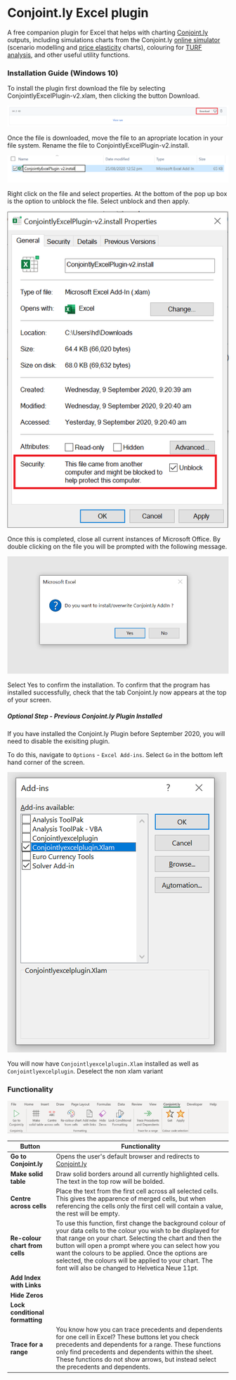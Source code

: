 # Conjoint.ly Excel plugin
A free companion plugin for Excel that helps with charting [Conjoint.ly](https://conjointly.com/) outputs, including simulations charts from the Conjoint.ly [online simulator](https://conjointly.com/guides/conjoint-preference-share-simulator/) (scenario modelling and [price elasticity](https://conjointly.com/guides/understanding-price-elasticity-of-demand/) charts), colouring for [TURF analysis](https://conjointly.com/blog/turf-analysis/), and other useful utility functions.

### Installation Guide (Windows 10)

To install the plugin first download the file by selecting ConjointlyExcelPlugin-v2.xlam, then clicking the button Download. 

![img](GuideImages/download.PNG)

Once the file is downloaded, move the file to an apropriate location in your file system. Rename the file to ConjointlyExcelPlugin-v2.install.

![img](GuideImages/Rename.PNG)

Right click on the file and select properties. At the bottom of the pop up box is the option to unblock the file. Select unblock and then apply.

![img](GuideImages/unblock.PNG)

Once this is completed, close all current instances of Microsoft Office. By double clicking on the file you will be prompted with the following message. 

![img](GuideImages/Prompt.PNG)

Select Yes to confirm the installation. To confirm that the program has installed successfully, check that the tab Conjoint.ly now appears at the top of your screen.

##### Optional Step - Previous Conjoint.ly Plugin Installed 
If you have installed the Conjoint.ly Plugin before September 2020, you will need to disable the exisiting plugin.

To do this, navigate to `Options` - `Excel Add-ins`. Select `Go` in the bottom left hand corner of the screen.

![img](GuideImages/Deselect.PNG)

You will now have `Conjointlyexcelplugin.Xlam` installed as well as `Conjointlyexcelplugin`. Deselect the non xlam variant

### Functionality

![img](GuideImages/Toolbar.PNG)

| Button | Functionality |  
| ---------------------|--------------------------------------------------------------|
| **Go to Conjoint.ly** | Opens the user's default browser and redirects to [Conjoint.ly](https://conjointly.com/) |
| **Make solid table** | Draw solid borders around all currently highlighted cells. The text in the top row will be bolded.|
| **Centre across cells** | Place the text from the first cell across all selected cells. This gives the apparence of merged cells, but when referencing the cells only the first cell will contain a value, the rest will be empty.|
| **Re-colour chart from cells** | To use this function, first change the background colour of your data cells to the colour you wish to be displayed for that range on your chart. Selecting the chart and then the button will open a prompt where you can select how you want the colours to be applied. Once the options are selected, the colours will be applied to your chart. The font will also be changed to Helvetica Neue 11pt. |
| **Add Index with Links** | | 
| **Hide Zeros** | |
| **Lock conditional formatting** | |
| **Trace for a range** | You know how you can trace     precedents and dependents for one cell in Excel? These buttons let you     check precedents and dependents for a range. These functions only find     precedents and dependents within the sheet. These functions do not show     arrows, but instead select the precedents and dependents.|

